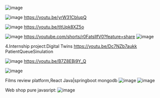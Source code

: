 ![image](https://github.com/user-attachments/assets/deb7c634-07fd-41f9-a442-bdd28d56e754)

![image](https://github.com/user-attachments/assets/96b9818d-004b-4913-a684-c0d527268150)
https://youtu.be/yrW31CblupQ  

![image](https://github.com/user-attachments/assets/017e2d2a-6075-458d-839d-1728f8221d8b)
https://youtu.be/tltUpk8XZ5o

![image](https://github.com/user-attachments/assets/4baf659a-b5d1-46fd-b5ea-f5b8ce383852)
https://youtube.com/shorts/r0FatsllfV0?feature=share
![image](https://github.com/user-attachments/assets/59bd5caf-f6fe-446e-8847-51110bc3411c)

4.Internship project:Digital Twins
https://youtu.be/Dc7NZb7aukk  PatientQueueSinulation

![image](https://github.com/user-attachments/assets/a22a74ef-c155-4fc5-95f7-5403467d4ab2)
https://youtu.be/B7Z8EBj9Y_Q

![image](https://github.com/user-attachments/assets/c659e6fc-8331-48c5-9437-fcfc4c19f1a4)

Films review platform,React Java|springboot  mongodb 
![image](https://github.com/user-attachments/assets/dfd85ea0-57f2-4994-bb22-4049233a35da)
![image](https://github.com/user-attachments/assets/e6366654-4a66-4c46-a4e0-5fea02e5fbdc)

Web shop pure javasript:
![image](https://github.com/user-attachments/assets/be1f31ca-5935-419e-812f-ea7335ef770a)


